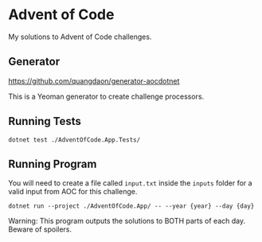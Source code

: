 # Advent of Code

My solutions to Advent of Code challenges.

## Generator

https://github.com/quangdaon/generator-aocdotnet

This is a Yeoman generator to create challenge processors.

## Running Tests

```
dotnet test ./AdventOfCode.App.Tests/
```

## Running Program

You will need to create a file called `input.txt` inside the `inputs` folder for a valid input from AOC for this challenge.

```
dotnet run --project ./AdventOfCode.App/ -- --year {year} --day {day}
```

Warning: This program outputs the solutions to BOTH parts of each day. Beware of spoilers.
